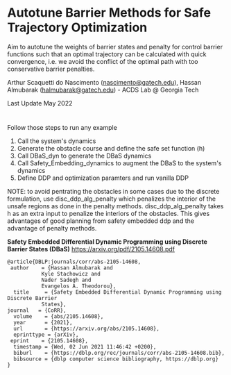 # Autotune Barrier Methods for Safe Trajectory Optimization
Aim to autotune the weights of barrier states and penalty for control barrier functions such that an optimal trajectory can be calculated with quick convergence, i.e. we avoid the conflict of the optimal path with too conservative barrier penalties.


Arthur Scaquetti do Nascimento (nascimento@gatech.edu), Hassan Almubarak (halmubarak@gatech.edu) - ACDS Lab @ Georgia Tech

Last Update May 2022

#
Follow those steps to run any example
1. Call the system's dynamics
2. Generate the obstacle course and define the safe set function (h)
3. Call DBaS_dyn to generate the DBaS dynamics
4. Call Safety_Embedding_dynamics to augment the DBaS to the system's dynamics
5. Define DDP and optimization paramters and run vanilla DDP

NOTE: to avoid pentrating the obstacles in some cases due to the discrete formulation, use disc_ddp_alg_penalty which penalizes the interior of the unsafe regions as done in the penalty methods. disc_ddp_alg_penalty takes h as an extra input to penalize the interiors of the obstacles.
This gives advantages of good planning from safety embedded ddp and the advantage of penalty methods. 


**Safety Embedded Differential Dynamic Programming using Discrete Barrier States (DBaS)**
https://arxiv.org/pdf/2105.14608.pdf

	@article{DBLP:journals/corr/abs-2105-14608,
 	 author    = {Hassan Almubarak and
               Kyle Stachowicz and
               Nader Sadegh and
               Evangelos A. Theodorou},
	  title     = {Safety Embedded Differential Dynamic Programming using Discrete Barrier
               States},
  	journal   = {CoRR},
	  volume    = {abs/2105.14608},
	  year      = {2021},
	  url       = {https://arxiv.org/abs/2105.14608},
	  eprinttype = {arXiv},
 	 eprint    = {2105.14608},
	  timestamp = {Wed, 02 Jun 2021 11:46:42 +0200},
	  biburl    = {https://dblp.org/rec/journals/corr/abs-2105-14608.bib},
	  bibsource = {dblp computer science bibliography, https://dblp.org}
	}